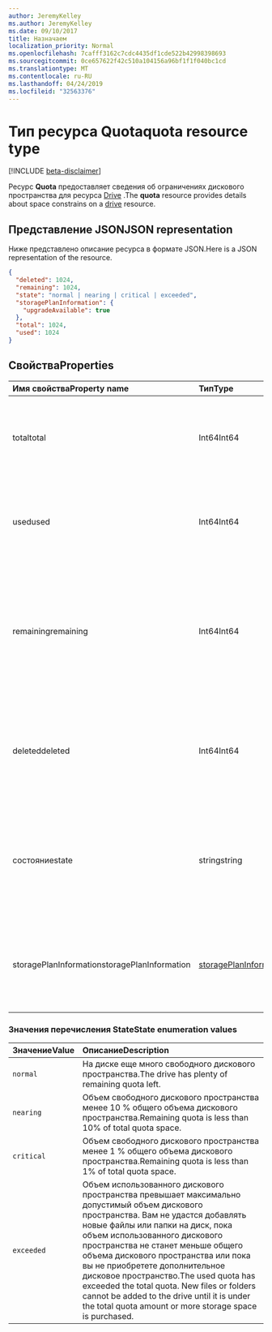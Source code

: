 ```yaml
---
author: JeremyKelley
ms.author: JeremyKelley
ms.date: 09/10/2017
title: Назначаем
localization_priority: Normal
ms.openlocfilehash: 7cafff3162c7cdc4435df1cde522b42998398693
ms.sourcegitcommit: 0ce657622f42c510a104156a96bf1f1f040bc1cd
ms.translationtype: MT
ms.contentlocale: ru-RU
ms.lasthandoff: 04/24/2019
ms.locfileid: "32563376"
---
```

# <a name="quota-resource-type"></a><span data-ttu-id="44a8f-102">Тип ресурса Quota</span><span class="sxs-lookup"><span data-stu-id="44a8f-102">quota resource type</span></span>

[!INCLUDE [beta-disclaimer](../../includes/beta-disclaimer.md)]

<span data-ttu-id="44a8f-103">Ресурс **Quota** предоставляет сведения об ограничениях дискового пространства для ресурса [Drive](drive.md) .</span><span class="sxs-lookup"><span data-stu-id="44a8f-103">The **quota** resource provides details about space constrains on a [drive](drive.md) resource.</span></span>

## <a name="json-representation"></a><span data-ttu-id="44a8f-104">Представление JSON</span><span class="sxs-lookup"><span data-stu-id="44a8f-104">JSON representation</span></span>

<span data-ttu-id="44a8f-105">Ниже представлено описание ресурса в формате JSON.</span><span class="sxs-lookup"><span data-stu-id="44a8f-105">Here is a JSON representation of the resource.</span></span>

<!-- {
  "blockType": "resource",
  "optionalProperties": [ ],
  "@odata.type": "microsoft.graph.quota"
}-->

```json
{
  "deleted": 1024,
  "remaining": 1024,
  "state": "normal | nearing | critical | exceeded",
  "storagePlanInformation": {
    "upgradeAvailable": true
  },
  "total": 1024,
  "used": 1024
}
```

## <a name="properties"></a><span data-ttu-id="44a8f-106">Свойства</span><span class="sxs-lookup"><span data-stu-id="44a8f-106">Properties</span></span>

| <span data-ttu-id="44a8f-107">Имя свойства</span><span class="sxs-lookup"><span data-stu-id="44a8f-107">Property name</span></span> | <span data-ttu-id="44a8f-108">Тип</span><span class="sxs-lookup"><span data-stu-id="44a8f-108">Type</span></span>   | <span data-ttu-id="44a8f-109">Описание</span><span class="sxs-lookup"><span data-stu-id="44a8f-109">Description</span></span>                                                                 |
|:--------------|:-------|:----------------------------------------------------------------------------|
| <span data-ttu-id="44a8f-110">total</span><span class="sxs-lookup"><span data-stu-id="44a8f-110">total</span></span>         | <span data-ttu-id="44a8f-111">Int64</span><span class="sxs-lookup"><span data-stu-id="44a8f-111">Int64</span></span>  | <span data-ttu-id="44a8f-p101">Общий объем разрешенного дискового пространства в байтах. Только для чтения.</span><span class="sxs-lookup"><span data-stu-id="44a8f-p101">Total allowed storage space, in bytes. Read-only.</span></span>                           |
| <span data-ttu-id="44a8f-114">used</span><span class="sxs-lookup"><span data-stu-id="44a8f-114">used</span></span>          | <span data-ttu-id="44a8f-115">Int64</span><span class="sxs-lookup"><span data-stu-id="44a8f-115">Int64</span></span>  | <span data-ttu-id="44a8f-p102">Общий объем использованного дискового пространства в байтах. Только для чтения.</span><span class="sxs-lookup"><span data-stu-id="44a8f-p102">Total space used, in bytes. Read-only.</span></span>                                      |
| <span data-ttu-id="44a8f-118">remaining</span><span class="sxs-lookup"><span data-stu-id="44a8f-118">remaining</span></span>     | <span data-ttu-id="44a8f-119">Int64</span><span class="sxs-lookup"><span data-stu-id="44a8f-119">Int64</span></span>  | <span data-ttu-id="44a8f-p103">Общий объем дискового пространства, оставшегося до достижения максимальной квоты, в байтах. Только для чтения.</span><span class="sxs-lookup"><span data-stu-id="44a8f-p103">Total space remaining before reaching the quota limit, in bytes. Read-only.</span></span> |
| <span data-ttu-id="44a8f-122">deleted</span><span class="sxs-lookup"><span data-stu-id="44a8f-122">deleted</span></span>       | <span data-ttu-id="44a8f-123">Int64</span><span class="sxs-lookup"><span data-stu-id="44a8f-123">Int64</span></span>  | <span data-ttu-id="44a8f-p104">Общий объем дискового пространства, занятого файлами в корзине, в байтах. Только для чтения.</span><span class="sxs-lookup"><span data-stu-id="44a8f-p104">Total space consumed by files in the recycle bin, in bytes. Read-only.</span></span>      |
| <span data-ttu-id="44a8f-126">состояние</span><span class="sxs-lookup"><span data-stu-id="44a8f-126">state</span></span>         | <span data-ttu-id="44a8f-127">string</span><span class="sxs-lookup"><span data-stu-id="44a8f-127">string</span></span> | <span data-ttu-id="44a8f-p105">Значение перечисления, указывающее состояние дискового пространства. Только для чтения.</span><span class="sxs-lookup"><span data-stu-id="44a8f-p105">Enumeration value that indicates the state of the storage space. Read-only.</span></span> |
| <span data-ttu-id="44a8f-130">storagePlanInformation</span><span class="sxs-lookup"><span data-stu-id="44a8f-130">storagePlanInformation</span></span>  | [<span data-ttu-id="44a8f-131">storagePlanInformation</span><span class="sxs-lookup"><span data-stu-id="44a8f-131">storagePlanInformation</span></span>](storageplaninformation.md) | <span data-ttu-id="44a8f-132">Сведения о планах квот хранилища диска.</span><span class="sxs-lookup"><span data-stu-id="44a8f-132">Information about the drive's storage quota plans.</span></span> <span data-ttu-id="44a8f-133">Только в личном хранилище OneDrive.</span><span class="sxs-lookup"><span data-stu-id="44a8f-133">Only in Personal OneDrive.</span></span>|

### <a name="state-enumeration-values"></a><span data-ttu-id="44a8f-134">Значения перечисления State</span><span class="sxs-lookup"><span data-stu-id="44a8f-134">State enumeration values</span></span>

| <span data-ttu-id="44a8f-135">Значение</span><span class="sxs-lookup"><span data-stu-id="44a8f-135">Value</span></span>      | <span data-ttu-id="44a8f-136">Описание</span><span class="sxs-lookup"><span data-stu-id="44a8f-136">Description</span></span>                                                                                                                                                                 |
|:-----------|:----------------------------------------------------------------------------------------------------------------------------------------------------------------------------|
| `normal`   | <span data-ttu-id="44a8f-137">На диске еще много свободного дискового пространства.</span><span class="sxs-lookup"><span data-stu-id="44a8f-137">The drive has plenty of remaining quota left.</span></span>                                                                                                                               |
| `nearing`  | <span data-ttu-id="44a8f-138">Объем свободного дискового пространства менее 10 % общего объема дискового пространства.</span><span class="sxs-lookup"><span data-stu-id="44a8f-138">Remaining quota is less than 10% of total quota space.</span></span>                                                                                                                      |
| `critical` | <span data-ttu-id="44a8f-139">Объем свободного дискового пространства менее 1 % общего объема дискового пространства.</span><span class="sxs-lookup"><span data-stu-id="44a8f-139">Remaining quota is less than 1% of total quota space.</span></span>                                                                                                                       |
| `exceeded` | <span data-ttu-id="44a8f-p107">Объем использованного дискового пространства превышает максимально допустимый объем дискового пространства. Вам не удастся добавлять новые файлы или папки на диск, пока объем использованного дискового пространства не станет меньше общего объема дискового пространства или пока вы не приобретете дополнительное дисковое пространство.</span><span class="sxs-lookup"><span data-stu-id="44a8f-p107">The used quota has exceeded the total quota. New files or folders cannot be added to the drive until it is under the total quota amount or more storage space is purchased.</span></span> |

<!--
{
  "type": "#page.annotation",
  "description": "The quota facet provides information about how much space the OneDrive has available.",
  "keywords": "quota,available,remaining,used",
  "section": "documentation",
  "tocPath": "Facets/Quota",
  "suppressions": [
    "Error: /api-reference/beta/resources/quota.md:\r\n      Exception processing links.\r\n    System.ArgumentException: Link Definition was null. Link text: !INCLUDE [beta-disclaimer](../../includes/beta-disclaimer.md)\r\n      at ApiDoctor.Validation.DocFile.get_LinkDestinations()\r\n      at ApiDoctor.Validation.DocSet.ValidateLinks(Boolean includeWarnings, String[] relativePathForFiles, IssueLogger issues, Boolean requireFilenameCaseMatch, Boolean printOrphanedFiles)"
  ]
}
-->
